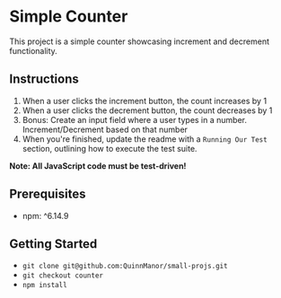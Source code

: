 # Simple Counter

This project is a simple counter showcasing increment and decrement functionality.

## Instructions

1. When a user clicks the increment button, the count increases by 1
2. When a user clicks the decrement button, the count decreases by 1
3. Bonus: Create an input field where a user types in a number. Increment/Decrement based on that number
4. When you're finished, update the readme with a `Running Our Test` section, outlining how to execute the test suite.

**Note: All JavaScript code must be test-driven!**

## Prerequisites

- npm: ^6.14.9

## Getting Started

- `git clone git@github.com:QuinnManor/small-projs.git`
- `git checkout counter`
- `npm install`
